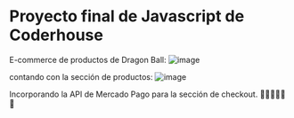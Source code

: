 # Proyecto final de Javascript de Coderhouse
E-commerce de productos de Dragon Ball:
![image](https://user-images.githubusercontent.com/90526551/186047321-03aea900-f4e1-41fc-8ac2-571c65481c97.png)

contando con la sección de productos:
![image](https://user-images.githubusercontent.com/90526551/186047508-5f9aa346-21be-4097-989a-14d9cba5e13f.png)

Incorporando la API de Mercado Pago para la sección de checkout.
🏡🐉👨🏼‍💻💚
